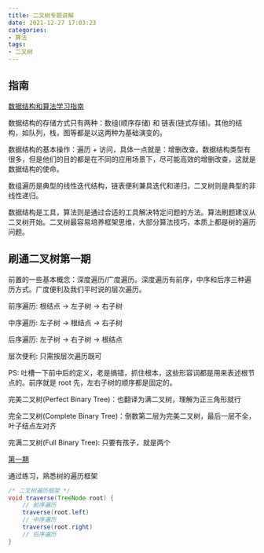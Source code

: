 ```yaml
---
title: 二叉树专题讲解
date: 2021-12-27 17:03:23
categories:
- 算法
tags:
- 二叉树
---
```



## 指南

[数据结构和算法学习指南](https://mp.weixin.qq.com/s?__biz=MzAxODQxMDM0Mw==&mid=2247484852&idx=1&sn=85b50b8b0470bb4897e517955f4e5002&chksm=9bd7fbbcaca072aa75e2a241064a403fde1e579d57ab846cd8537a54253ceb2c8b93cc3bf38e&scene=21#wechat_redirect)

数据结构的存储方式只有两种：数组(顺序存储) 和 链表(链式存储)。其他的结构，如队列，栈，图等都是以这两种为基础演变的。

数据结构的基本操作：遍历 + 访问，具体一点就是：增删改查。数据结构类型有很多，但是他们的目的都是在不同的应用场景下，尽可能高效的增删改查，这就是数据结构的使命。

数组遍历是典型的线性迭代结构，链表便利兼具迭代和递归，二叉树则是典型的非线性递归。

数据结构是工具，算法则是通过合适的工具解决特定问题的方法。算法刷题建议从二叉树开始。二叉树最容易培养框架思维，大部分算法技巧，本质上都是树的遍历问题。

## 刷通二叉树第一期

前置的一些基本概念：深度遍历/广度遍历。深度遍历有前序，中序和后序三种遍历方式。广度便利及我们平时说的层次遍历。

前序遍历: 根结点 -> 左子树 -> 右子树

中序遍历: 左子树 -> 根结点 -> 右子树

后序遍历: 左子树 -> 右子树 -> 根结点

层次便利: 只需按层次遍历既可

PS: 吐槽一下前中后的定义，老是搞错，抓住根本，这些形容词都是用来表述根节点的。前序就是 root 先，左右子树的顺序都是固定的。

完美二叉树(Perfect Binary Tree)：也翻译为满二叉树，理解为正三角形就行

完全二叉树(Complete Binary Tree)：倒数第二层为完美二叉树，最后一层不全，叶子结点左对齐

完满二叉树(Full Binary Tree): 只要有孩子，就是两个

[第一期](https://mp.weixin.qq.com/s?__biz=MzAxODQxMDM0Mw==&mid=2247487126&idx=1&sn=4de13e66397bc35970963c5a1330ce18&chksm=9bd7f09eaca0798853c41fba05ad5fa958b31054eba18b69c785ae92f4bd8e4cc7a2179d7838&scene=178&cur_album_id=2121994699837177859#rd)

通过练习，熟悉树的遍历框架

```java
/* 二叉树遍历框架 */
void traverse(TreeNode root) {
    // 前序遍历
    traverse(root.left)
    // 中序遍历
    traverse(root.right)
    // 后序遍历
}
```